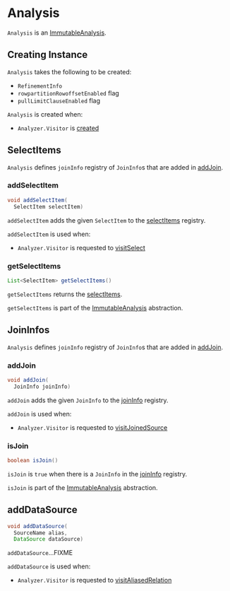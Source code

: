 # Analysis

`Analysis` is an [ImmutableAnalysis](ImmutableAnalysis.md).

## Creating Instance

`Analysis` takes the following to be created:

* <span id="refinementInfo"> `RefinementInfo`
* <span id="rowpartitionRowoffsetEnabled"> `rowpartitionRowoffsetEnabled` flag
* <span id="pullLimitClauseEnabled"> `pullLimitClauseEnabled` flag

`Analysis` is created when:

* `Analyzer.Visitor` is [created](Analyzer.md#analysis)

## <span id="selectItems"> SelectItems

`Analysis` defines `joinInfo` registry of `JoinInfo`s that are added in [addJoin](#addJoin).

### <span id="addSelectItem"> addSelectItem

```java
void addSelectItem(
  SelectItem selectItem)
```

`addSelectItem` adds the given `SelectItem` to the [selectItems](#selectItems) registry.

`addSelectItem` is used when:

* `Analyzer.Visitor` is requested to [visitSelect](Analyzer.md#visitSelect)

### <span id="getSelectItems"> getSelectItems

```java
List<SelectItem> getSelectItems()
```

`getSelectItems` returns the [selectItems](#selectItems).

`getSelectItems` is part of the [ImmutableAnalysis](ImmutableAnalysis.md#getSelectItems) abstraction.

## <span id="joinInfo"> JoinInfos

`Analysis` defines `joinInfo` registry of `JoinInfo`s that are added in [addJoin](#addJoin).

### <span id="addJoin"> addJoin

```java
void addJoin(
  JoinInfo joinInfo)
```

`addJoin` adds the given `JoinInfo` to the [joinInfo](#joinInfo) registry.

`addJoin` is used when:

* `Analyzer.Visitor` is requested to [visitJoinedSource](Analyzer.md#visitJoinedSource)

### <span id="isJoin"> isJoin

```java
boolean isJoin()
```

`isJoin` is `true` when there is a `JoinInfo` in the [joinInfo](#joinInfo) registry.

`isJoin` is part of the [ImmutableAnalysis](ImmutableAnalysis.md#isJoin) abstraction.

## <span id="addDataSource"> addDataSource

```java
void addDataSource(
  SourceName alias,
  DataSource dataSource)
```

`addDataSource`...FIXME

`addDataSource` is used when:

* `Analyzer.Visitor` is requested to [visitAliasedRelation](Analyzer.md#visitAliasedRelation)
